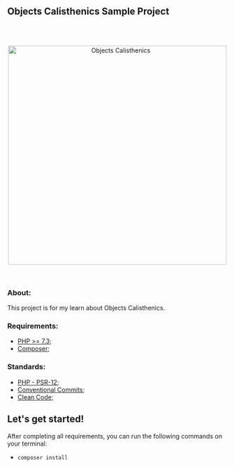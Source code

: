 ## Objects Calisthenics Sample Project
<br><br><p align="center"><a target="_blank"><img src="https://static.imasters.com.br/wp-content/uploads/2018/08/08114212/CASLLISSS.jpg" width="500" alt="Objects Calisthenics"></a></p><br>

### About:
This project is for my learn about Objects Calisthenics.

### Requirements:

- [PHP >= 7.3](https://www.php.net/);
- [Composer](https://getcomposer.org/download/);

### Standards:

- [PHP - PSR-12](https://www.php-fig.org/psr/psr-12/);
- [Conventional Commits](https://www.conventionalcommits.org/);
- [Clean Code](https://turinha-static.pkds.it/store/pdf/clean-code.pdf);

## Let's get started!

After completing all requirements, you can run the following commands on your terminal:

- `composer install`